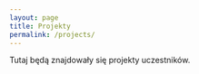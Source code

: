 ```yaml
---
layout: page
title: Projekty
permalink: /projects/
---
```


Tutaj będą znajdowały się projekty uczestników.
